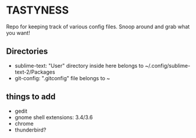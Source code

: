 # TASTYNESS
Repo for keeping track of various config files.
Snoop around and grab what you want!

## Directories

* sublime-text: "User" directory inside here belongs to ~/.config/sublime-text-2/Packages
* git-config: ".gitconfig" file belongs to ~

## things to add

* gedit
* gnome shell extensions: 3.4/3.6
* chrome
* thunderbird?
